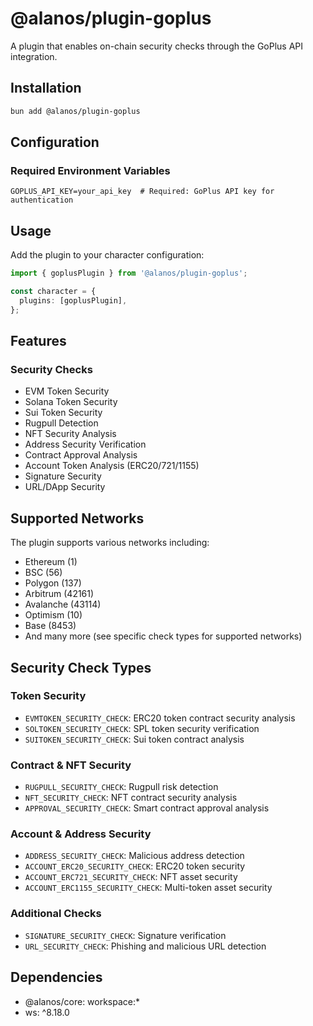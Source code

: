 # @alanos/plugin-goplus

A plugin that enables on-chain security checks through the GoPlus API integration.

## Installation

```bash
bun add @alanos/plugin-goplus
```

## Configuration

### Required Environment Variables

```env
GOPLUS_API_KEY=your_api_key  # Required: GoPlus API key for authentication
```

## Usage

Add the plugin to your character configuration:

```typescript
import { goplusPlugin } from '@alanos/plugin-goplus';

const character = {
  plugins: [goplusPlugin],
};
```

## Features

### Security Checks

- EVM Token Security
- Solana Token Security
- Sui Token Security
- Rugpull Detection
- NFT Security Analysis
- Address Security Verification
- Contract Approval Analysis
- Account Token Analysis (ERC20/721/1155)
- Signature Security
- URL/DApp Security

## Supported Networks

The plugin supports various networks including:

- Ethereum (1)
- BSC (56)
- Polygon (137)
- Arbitrum (42161)
- Avalanche (43114)
- Optimism (10)
- Base (8453)
- And many more (see specific check types for supported networks)

## Security Check Types

### Token Security

- `EVMTOKEN_SECURITY_CHECK`: ERC20 token contract security analysis
- `SOLTOKEN_SECURITY_CHECK`: SPL token security verification
- `SUITOKEN_SECURITY_CHECK`: Sui token contract analysis

### Contract & NFT Security

- `RUGPULL_SECURITY_CHECK`: Rugpull risk detection
- `NFT_SECURITY_CHECK`: NFT contract security analysis
- `APPROVAL_SECURITY_CHECK`: Smart contract approval analysis

### Account & Address Security

- `ADDRESS_SECURITY_CHECK`: Malicious address detection
- `ACCOUNT_ERC20_SECURITY_CHECK`: ERC20 token security
- `ACCOUNT_ERC721_SECURITY_CHECK`: NFT asset security
- `ACCOUNT_ERC1155_SECURITY_CHECK`: Multi-token asset security

### Additional Checks

- `SIGNATURE_SECURITY_CHECK`: Signature verification
- `URL_SECURITY_CHECK`: Phishing and malicious URL detection

## Dependencies

- @alanos/core: workspace:\*
- ws: ^8.18.0

